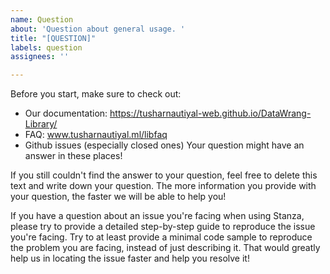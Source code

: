 ```yaml
---
name: Question
about: 'Question about general usage. '
title: "[QUESTION]"
labels: question
assignees: ''

---
```


Before you start, make sure to check out:
* Our documentation: https://tusharnautiyal-web.github.io/DataWrang-Library/
* FAQ: www.tusharnautiyal.ml/libfaq 
* Github issues (especially closed ones)
Your question might have an answer in these places!

If you still couldn't find the answer to your question, feel free to delete this text and write down your question. The more information you provide with your question, the faster we will be able to help you!

If you have a question about an issue you're facing when using Stanza, please try to provide a detailed step-by-step guide to reproduce the issue you're facing. Try to at least provide a minimal code sample to reproduce the problem you are facing, instead of just describing it. That would greatly help us in locating the issue faster and help you resolve it!
